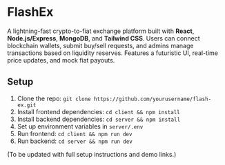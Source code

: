 # FlashEx

A lightning-fast crypto-to-fiat exchange platform built with **React**, **Node.js/Express**, **MongoDB**, and **Tailwind CSS**. Users can connect blockchain wallets, submit buy/sell requests, and admins manage transactions based on liquidity reserves. Features a futuristic UI, real-time price updates, and mock fiat payouts.

## Setup
1. Clone the repo: `git clone https://github.com/yourusername/flash-ex.git`
2. Install frontend dependencies: `cd client && npm install`
3. Install backend dependencies: `cd server && npm install`
4. Set up environment variables in `server/.env`
5. Run frontend: `cd client && npm run dev`
6. Run backend: `cd server && npm run dev`

(To be updated with full setup instructions and demo links.)
